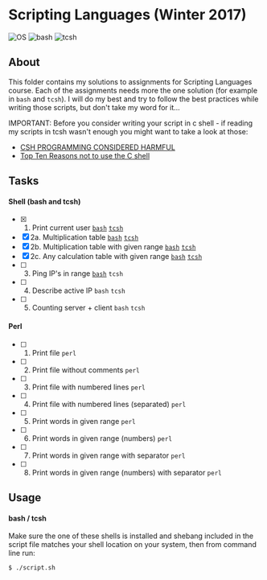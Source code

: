 # Scripting Languages (Winter 2017)
![OS](https://img.shields.io/badge/macOS-v10.13-orange.svg)
![bash](https://img.shields.io/badge/bash-v4.4-green.svg)
![tcsh](https://img.shields.io/badge/tcsh-v6.18.01-blue.svg)

## About

This folder contains my solutions to assignments for Scripting Languages course. Each of the assignments needs more the one solution (for example in `bash` and `tcsh`). I will do my best and try to follow the best practices while writing those scripts, but don't take my word for it...

IMPORTANT: Before you consider writing your script in c shell - if reading my scripts in tcsh wasn't enough you might want to take a look at those:
- [CSH PROGRAMMING CONSIDERED HARMFUL](http://www.faqs.org/faqs/unix-faq/shell/csh-whynot/)
- [Top Ten Reasons not to use the C shell](http://www.grymoire.com/unix/CshTop10.txt)

## Tasks

#### Shell (bash and tcsh)

- [x] 1. Print current user [`bash`](whoami.bash) [`tcsh`](whoami.tcsh)
- [x] 2a. Multiplication table [`bash`](multiplication-table.bash) [`tcsh`](multiplication-table.tcsh)
- [x] 2b. Multiplication table with given range [`bash`](multiplication-table-in-range.bash) [`tcsh`](multiplication-table-in-range.tcsh)
- [x] 2c. Any calculation table with given range [`bash`](calculation-table-in-range.bash) [`tcsh`](calculation-table-in-range.tcsh)
- [ ] 3. Ping IP's in range [`bash`](ping-in-range.bash) `tcsh`
- [ ] 4. Describe active IP `bash` `tcsh`
- [ ] 5. Counting server + client `bash` `tcsh`

#### Perl

- [ ] 1. Print file `perl`
- [ ] 2. Print file without comments `perl`
- [ ] 3. Print file with numbered lines `perl`
- [ ] 4. Print file with numbered lines (separated) `perl`
- [ ] 5. Print words in given range `perl`
- [ ] 6. Print words in given range (numbers) `perl`
- [ ] 7. Print words in given range with separator `perl`
- [ ] 8. Print words in given range (numbers) with separator `perl`

## Usage

#### bash / tcsh

Make sure the one of these shells is installed and shebang included in the script file matches your shell location on your system, then from command line run:

```
$ ./script.sh
```
